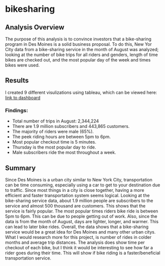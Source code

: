 # bikesharing

## Analysis Overview
The purpose of this analysis is to convince investors that a bike-sharing program in Des Moines is a solid business proposal. To do this, New Yor City data from a bike-sharing service in the month of August was analyzed; looking at the number of bike trips for all riders and genders, length of time bikes are checked out, and the most popular day of the week and times bikes were used.

## Results
I created 9 different visulizations using tableau, which can be viewed here: [link to dashboard](https://public.tableau.com/profile/arianna.topbjerg#!/vizhome/NYCBikesharingServiceAnalysis/NYCStory)

### Findings:
- Total number of trips in August: 2,344,224
- There are 1.9 million subscribers and 443,865 customers.
- The majority of riders were male (65%). 
- The peek riding hours are between 5pm to 6pm.
- Most popular checkout time is 5 minutes.
- Thursday is the most popular day to ride.
- Male subscribers ride the most throughout a week.

## Summary
Since Des Moines is a urban city similar to New York City, transportation can be time consuming, especially using a car to get to your destination due to traffic. Since most things in a city is close together, having a more efficient and faster transportation system seems logical. 
Looking at the bike-sharing service data, about 1.9 million people are subscribers to the service and almost 500 thousand are customers. This shows that the service is fairly popular. The most popular times riders bike ride is between 5pm to 6pm. This can be due to people getting out of work. Also, since the data is from the month of August, days are lighter, longer, and warmer. This can lead to later bike rides. 
Overall, the data shows that a bike-sharing service would be a great idea for Des Moines and many other urban citys. What I would research more for this project, is number of rides in colder months and average trip distances. The analysis does show time per checkout of each bike, but I think it would be interesting to see how far a rider goes during their time. This will show if bike riding is a faster/beneficial transportation service. 
